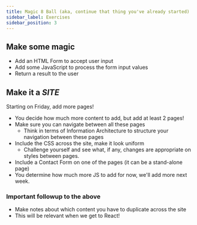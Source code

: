 ```yaml
---
title: Magic 8 Ball (aka, continue that thing you've already started)
sidebar_label: Exercises
sidebar_position: 3
---
```


## Make some magic

- Add an HTML Form to accept user input
- Add some JavaScript to process the form input values
- Return a result to the user

## Make it a _SITE_

Starting on Friday, add more pages!

- You decide how much more content to add, but add at least 2 pages!
- Make sure you can navigate between all these pages
  - Think in terms of Information Architecture to structure your navigation between these pages
- Include the CSS across the site, make it look uniform
  - Challenge yourself and see what, if any, changes are appropriate on styles between pages.
- Include a Contact Form on one of the pages (it can be a stand-alone page)
- You determine how much more JS to add for now, we'll add more next week.

### Important followup to the above

- Make notes about which content you have to duplicate across the site
- This will be relevant when we get to React!
